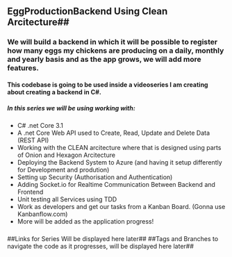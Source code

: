 ## EggProductionBackend Using Clean Arcitecture##
### We will build a backend in which it will be possible to register how many eggs my chickens are producing on a daily, monthly and yearly basis and as the app grows, we will add more features. ###
#### This codebase is going to be used inside a videoseries I am creating about creating a backend in C#. ####
##### In this series we will be using working with:
   * C# .net Core 3.1 
   * A .net Core Web API used to Create, Read, Update and Delete Data (REST API)
   * Working with the CLEAN arcitecture where that is designed using parts of Onion and Hexagon Arcitecture
   * Deploying the Backend System to Azure (and having it setup differently for Development and prodution)
   * Setting up Security (Authorisation and Authentication)
   * Adding Socket.io for Realtime Communication Between Backend and Frontend
   * Unit testing all Services using TDD
   * Work as developers and get our tasks from a Kanban Board. (Gonna use Kanbanflow.com)
   * More will be added as the application progress!
#####

##Links for Series Will be displayed here later##
##Tags and Branches to navigate the code as it progresses, will be displayed here later##
